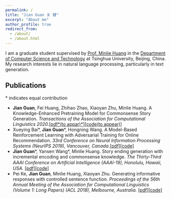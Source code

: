```yaml
---
permalink: /
title: "Jian Guan 关 健"
excerpt: "About me"
author_profile: true
redirect_from: 
  - /about/
  - /about.html
---
```


I am a graduate student supervised by [Prof. Minlie Huang](http://coai.cs.tsinghua.edu.cn/hml/) in the [Department of Computer Science and Technology](http://www.cs.tsinghua.edu.cn/) at Tsinghua University, Beijing, China. My research interests lie in natural language processing, particularly in text generation. 

## Publications

\* indicates equal contribution

- **Jian Guan**, Fei Huang, Zhihao Zhao, Xiaoyan Zhu, Minlie Huang. A Knowledge-Enhanced Pretraining Model for Commonsense Story Generation. *Transactions of the Association for Computational Linguistics 2020.*[[pdf*(to appar)*]]()[[code(to appear)]]()
- Xueying Bai\*, **Jian Guan***, Hongning Wang. A Model-Based Reinforcement Learning with Adversarial Training for Online Recommendation. *33rd Conference on Neural Information Processing Systems (NeurIPS 2019), Vancouver, Canada.*[[pdf]](http://papers.nips.cc/paper/9257-a-model-based-reinforcement-learning-with-adversarial-training-for-online-recommendation)[[code]](https://github.com/JianGuanTHU/IRecGAN)
- **Jian Guan***, Yansen Wang*, Minlie Huang. Story ending generation with incremental encoding and commonsense knowledge. *The Thirty-Third AAAI Conference on Artiﬁcial Intelligence (AAAI-19), Honolulu, Hawaii, USA.* [[pdf]](https://www.aaai.org/ojs/index.php/AAAI/article/view/4612)[[code]]()
- Pei Ke, **Jian Guan**, Minlie Huang, Xiaoyan Zhu. Generating informative responses with controlled sentence function. *Proceedings of the 56th Annual Meeting of the Association for Computational Linguistics (Volume 1: Long Papers) (ACL 2018), Melbourne, Australia.* [[pdf]](https://www.aclweb.org/anthology/P18-1139.pdf)[[code]](https://github.com/kepei1106/SentenceFunction)